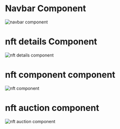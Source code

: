 # Navbar Component

![navbar component](https://user-images.githubusercontent.com/63231765/195044916-d9309c5c-b4f9-47cd-8845-e9684989c7db.png)

# nft details Component

![nft details component](https://user-images.githubusercontent.com/63231765/195045327-28ee04fa-8970-4d0d-a0dc-5305916deee6.png)

# nft component component

![nft component](https://user-images.githubusercontent.com/63231765/195045250-85ef621d-ef62-4e6e-8f36-fae3e3346075.png)

# nft auction component

![nft auction component](https://user-images.githubusercontent.com/63231765/195177881-c7dc971e-85d1-4227-86e4-0b97dd5af680.png)

